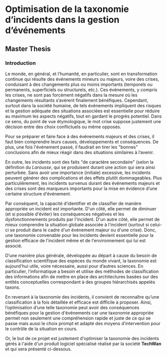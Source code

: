 # Optimisation de la taxonomie d’incidents dans la gestion d’événements
## Master Thesis
### Introduction
Le monde, en général, et l’humanité, en particulier, sont en transformation continue qui résulte des événements mineurs ou majeurs, voire des crises, conduisant à des changements plus ou moins importants (temporels ou permanents, superficiels ou structurels, etc.). Ces événements, y compris les crises, ne sont pas forcément négatifs dans la mesure où les changements résultants s’avèrent finalement bénéfiques. Cependant, surtout dans la société humaine, de tels événements impliquent des risques et la gestion adéquate des situations associées est essentielle pour réduire au maximum les aspects négatifs, tout en gardant le progrès potentiel. Dans ce sens, du point de vue étymologique, le mot crise suppose justement une décision entre des choix conflictuels ou même opposés.

Pour se préparer et faire face à des événements majeurs et des crises, il faut bien comprendre leurs causes, développements et conséquences. De plus, une fois l'événement passé, il faudrait en tirer les "bonnes" conclusions afin de mieux réagir dans des situations similaires à l’avenir. 

En outre, les incidents sont des faits "de caractère secondaire" (selon la définition du *Larousse*, qui se produisent durant une action qui sera ainsi perturbée. Sans avoir une importance (initiale) excessive, les incidents peuvent générer des complications et des effets plutôt dommageables. Plus particulièrement, les incidents survenus durant des événements majeurs et des crises sont des marqueurs importants pour la mise en évidence d’une certaine structure d'événement. 

Par conséquent, la capacité d’identifier et de classifier de manière appropriée un incident est importante. D'un côté, elle permet de diminuer (et si possible d'éviter) les conséquences négatives et les dysfonctionnements produits par l'incident. D'un autre côté, elle permet de mieux comprendre la situation globale associée à l'incident (surtout si celui-ci se produit dans le cadre d'un événement majeur ou d'une crise). Donc, une taxonomie convenable pour les incidents devient essentielle pour la gestion efficace de l'incident même et de l'environnement qui lui est associé.

D’une manière plus générale, développée au départ à cause du besoin de classification scientifique des espèces du monde vivant, la taxonomie est aujourd'hui utile, voire nécessaire, aussi pour d’autres sciences. En particulier, l’informatique a besoin et utilise des méthodes de classification des informations afin de mettre en place des architectures basées sur des entités conceptuelles correspondant à des groupes hiérarchisés appelés taxons.

En revenant à la taxonomie des incidents, il convient de reconnaître qu’une classification à la fois détaillée et efficace est difficile à proposer. Ainsi, l’optimisation d’une telle taxonomie peut avoir des conséquences bénéfiques pour la gestion d'événements car une taxonomie appropriée permet non seulement une compréhension rapide et juste de ce qui se passe mais aussi le choix prompt et adapté des moyens d’intervention pour le contrôle de la situation en cours.

Or, le but de ce projet est justement d'optimiser la taxonomie des incidents gérés à l'aide d'un produit logiciel spécialisé réalisé par la société **TechWan** et qui sera présenté ci-dessous.
